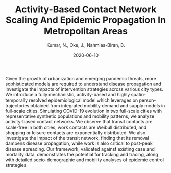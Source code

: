 ﻿---
title: "Activity-Based Contact Network Scaling And Epidemic Propagation In Metropolitan Areas"
author: Kumar, N., Oke, J., Nahmias-Biran, B.
status: Published
type: journal
citation: "<em>arXiv:2006.06039 [physics, q-bio]</em>"
comments: no
doi: none
date: 2020-06-10
---

Given the growth of urbanization and emerging pandemic threats, more sophisticated models are required to understand disease propagation and investigate the impacts of intervention strategies across various city types. We introduce a fully mechanistic, activity-based and highly spatio-temporally resolved epidemiological model which leverages on person-trajectories obtained from integrated mobility demand and supply models in full-scale cities. Simulating COVID-19 evolution in two full-scale cities with representative synthetic populations and mobility patterns, we analyze activity-based contact networks. We observe that transit contacts are scale-free in both cities, work contacts are Weibull distributed, and shopping or leisure contacts are exponentially distributed. We also investigate the impact of the transit network, finding that its removal dampens disease propagation, while work is also critical to post-peak disease spreading. Our framework, validated against existing case and mortality data, demonstrates the potential for tracking and tracing, along with detailed socio-demographic and mobility analyses of epidemic control strategies.
